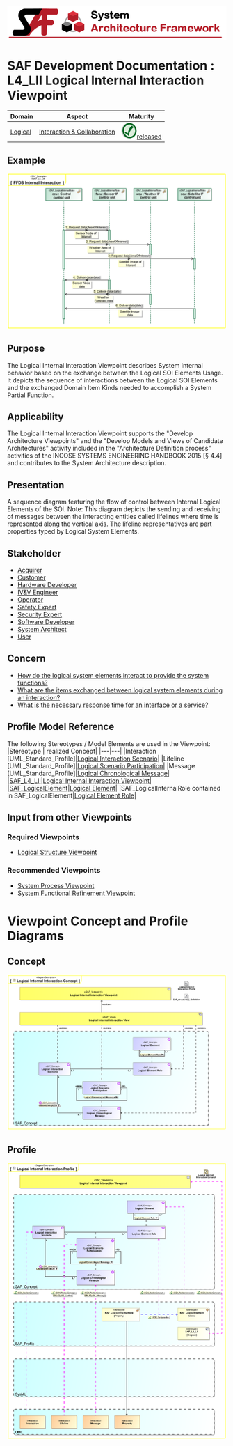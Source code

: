 ![System Architecture Framework](../../diagrams/Banner_SAF.png)
# SAF Development Documentation : **L4_LII** Logical Internal Interaction Viewpoint
|**Domain**|**Aspect**|**Maturity**|
| --- | --- | --- |
|[Logical](../../domains.md#Domain-Logical)|[Interaction & Collaboration](../../aspects.md#Aspect-Interaction-&-Collaboration)|![Released](../../diagrams/Symbol_confirmed.png )[released](../../using-saf/maturity.md#released)|
## Example
![Logical-Internal-Interaction-Viewpoint-primary-example.svg](../../diagrams/vp-examples/Logical-Internal-Interaction-Viewpoint-primary-example.svg)
## Purpose
The Logical Internal Interaction Viewpoint describes System internal behavior based on the exchange between the Logical SOI Elements Usage. It depicts the sequence of interactions between the Logical SOI Elements and the exchanged Domain Item Kinds needed to accomplish a System Partial Function.
## Applicability
The Logical Internal Interaction Viewpoint supports the "Develop Architecture Viewpoints" and the "Develop Models and Views of Candidate Architectures" activity included in the "Architecture Definition process" activities of the INCOSE SYSTEMS ENGINEERING HANDBOOK 2015 [§ 4.4] and contributes to the System Architecture description.
## Presentation
A sequence diagram featuring the flow of control between Internal Logical Elements of the SOI.
Note: This diagram depicts the sending and receiving of messages between the interacting entities called lifelines where time is represented along the vertical axis. The lifeline representatives are part properties typed by Logical System Elements.

## Stakeholder
* [Acquirer](../../stakeholders.md#Acquirer)
* [Customer](../../stakeholders.md#Customer)
* [Hardware Developer](../../stakeholders.md#Hardware-Developer)
* [IV&V Engineer](../../stakeholders.md#IV&V-Engineer)
* [Operator](../../stakeholders.md#Operator)
* [Safety Expert](../../stakeholders.md#Safety-Expert)
* [Security Expert](../../stakeholders.md#Security-Expert)
* [Software Developer](../../stakeholders.md#Software-Developer)
* [System Architect](../../stakeholders.md#System-Architect)
* [User](../../stakeholders.md#User)
## Concern
* [How do the logical system elements interact to provide the system functions?](../../concerns.md#_2021x_2_8710274_1674576758760_611640_23247)
* [What are the items exchanged between logical system elements during an interaction?](../../concerns.md#_2021x_2_8710274_1674576758991_165534_23433)
* [What is the necessary response time for an interface or a service?](../../concerns.md#_2021x_2_8710274_1674576759095_626726_23511)
## Profile Model Reference
The following Stereotypes / Model Elements are used in the Viewpoint:
|Stereotype | realized Concept|
|---|---|
|Interaction [UML_Standard_Profile]|[Logical Interaction Scenario](../concept/concepts.md#Logical-Interaction-Scenario)|
|Lifeline [UML_Standard_Profile]|[Logical Scenario Participation](../concept/concepts.md#Logical-Scenario-Participation)|
|Message [UML_Standard_Profile]|[Logical Chronological Message](../concept/concepts.md#Logical-Chronological-Message)|
|[SAF_L4_LII](../../stereotypes.md#SAF_L4_LII)|[Logical Internal Interaction Viewpoint](../concept/concepts.md#Logical-Internal-Interaction-Viewpoint)|
|[SAF_LogicalElement](../../stereotypes.md#SAF_LogicalElement)|[Logical Element](../concept/concepts.md#Logical-Element)|
|SAF_LogicalInternalRole contained in SAF_LogicalElement|[Logical Element Role](../concept/concepts.md#Logical-Element-Role)|
## Input from other Viewpoints
### Required Viewpoints
* [Logical Structure Viewpoint](Logical-Structure-Viewpoint.md)
### Recommended Viewpoints
* [System Process Viewpoint](System-Process-Viewpoint.md)
* [System Functional Refinement Viewpoint](System-Functional-Refinement-Viewpoint.md)
# Viewpoint Concept and Profile Diagrams
## Concept
![Logical Internal Interaction Concept](diagrams/Logical-Internal-Interaction-Concept.svg)
## Profile
![Logical Internal Interaction Profile](diagrams/Logical-Internal-Interaction-Profile.svg)
